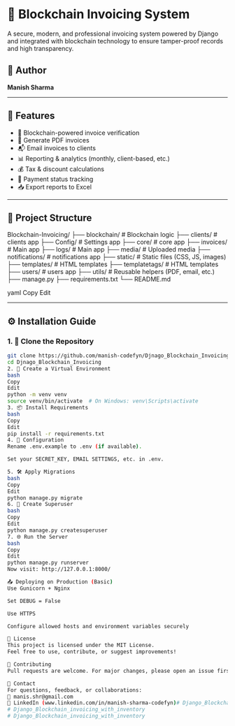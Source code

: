 # 🧾 Blockchain Invoicing System

A secure, modern, and professional invoicing system powered by Django and integrated with blockchain technology to ensure tamper-proof records and high transparency.

## 👤 Author

**Manish Sharma**

---

## 🚀 Features

- 🔐 Blockchain-powered invoice verification
- 📑 Generate PDF invoices
- 📬 Email invoices to clients
- 📊 Reporting & analytics (monthly, client-based, etc.)
- 💰 Tax & discount calculations
- 🧾 Payment status tracking
- 📥 Export reports to Excel

---

## 📂 Project Structure

Blockchain-Invoicing/
├── blockchain/ # Blockchain logic
├── clients/ # clients app
├── Config/ # Settings app
├── core/ # core app
├── invoices/ # Main app
├── logs/ # Main app
├── media/ # Uploaded media
├── notifications/ # notifications app
├── static/ # Static files (CSS, JS, images)
├── templates/ # HTML templates
├── templatetags/ # HTML templates
├── users/ # users app
├── utils/ # Reusable helpers (PDF, email, etc.)
├── manage.py
├── requirements.txt
└── README.md

yaml
Copy
Edit

---

## ⚙️ Installation Guide

### 1. 🧬 Clone the Repository

```bash
git clone https://github.com/manish-codefyn/Djnago_Blockchain_Invoicing.git
cd Djnago_Blockchain_Invoicing
2. 🐍 Create a Virtual Environment
bash
Copy
Edit
python -m venv venv
source venv/bin/activate  # On Windows: venv\Scripts\activate
3. 📦 Install Requirements
bash
Copy
Edit
pip install -r requirements.txt
4. 🔧 Configuration
Rename .env.example to .env (if available).

Set your SECRET_KEY, EMAIL SETTINGS, etc. in .env.

5. 🛠️ Apply Migrations
bash
Copy
Edit
python manage.py migrate
6. 📇 Create Superuser
bash
Copy
Edit
python manage.py createsuperuser
7. 🌐 Run the Server
bash
Copy
Edit
python manage.py runserver
Now visit: http://127.0.0.1:8000/

📤 Deploying on Production (Basic)
Use Gunicorn + Nginx

Set DEBUG = False

Use HTTPS

Configure allowed hosts and environment variables securely

📌 License
This project is licensed under the MIT License.
Feel free to use, contribute, or suggest improvements!

🤝 Contributing
Pull requests are welcome. For major changes, please open an issue first to discuss what you would like to change.

📧 Contact
For questions, feedback, or collaborations:
📨 manis.shr@gmail.com
📍 LinkedIn (www.linkedin.com/in/manish-sharma-codefyn)# Django_Blockchain_invoicing_with_inventory
# Django_Blockchain_invoicing_with_inventory
# Django_Blockchain_invoicing_with_inventory
